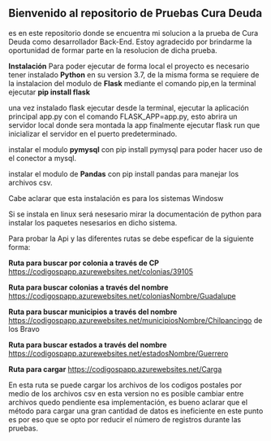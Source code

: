 ## Bienvenido al repositorio de Pruebas Cura Deuda

es en este repositorio donde se encuentra mi solucion a la prueba de Cura Deuda como desarrollador Back-End. Estoy agradecido por brindarme la oportunidad de formar parte en la resolucion de dicha prueba.

**Instalación**
Para poder ejecutar de forma local  el proyecto es necesario tener instalado **Python**  en su version 3.7, de la misma forma  se requiere de la instalacion del modulo de **Flask** mediante el comando pip,en la terminal ejecutar **pip install flask**

una vez instalado flask ejecutar desde la terminal, ejecutar la aplicación principal app.py con el comando FLASK_APP=app.py,
esto abrira un servidor local donde sera montada la app finalmente ejecutar flask run que inicializar el servidor en el puerto predeterminado.

instalar el modulo  **pymysql** con pip install  pymysql para poder hacer uso de el conector a mysql.

instalar el modulo de **Pandas** con pip install pandas para manejar los archivos csv. 

Cabe aclarar que esta instalación es para los sistemas Windosw 

Si se instala  en linux será nesesario mirar la documentación de python para instalar los paquetes nesesarios en dicho sistema. 

Para probar la Api y las diferentes rutas se debe espeficar de la siguiente forma: 

**Ruta para buscar por colonia a través de CP**
https://codigospapp.azurewebsites.net/colonias/39105

**Ruta para buscar colonias a través  del nombre**
https://codigospapp.azurewebsites.net/coloniasNombre/Guadalupe


**Ruta para buscar municipios  a través  del nombre**
https://codigospapp.azurewebsites.net/municipiosNombre/Chilpancingo de los Bravo


**Ruta para buscar estados  a través  del nombre**
https://codigospapp.azurewebsites.net/estadosNombre/Guerrero


**Ruta para cargar**
https://codigospapp.azurewebsites.net/Carga

En esta ruta se puede cargar los archivos de los codigos postales por medio de los archivos csv 
en esta version no es posible cambiar entre archivos quedo pendiente esa implementación, es bueno aclarar que el método para cargar una gran cantidad de datos es ineficiente en este punto es por eso que se opto por reducir el número de registros durante las pruebas. 